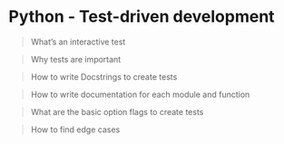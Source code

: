 # Python - Test-driven development

> What’s an interactive test

> Why tests are important

> How to write Docstrings to create tests

> How to write documentation for each module and function

> What are the basic option flags to create tests

> How to find edge cases
